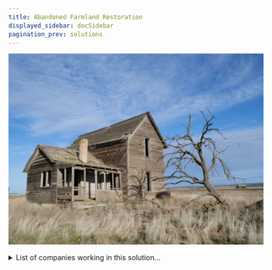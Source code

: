 ```yaml
---
title: Abandoned Farmland Restoration
displayed_sidebar: docSidebar
pagination_prev: solutions
---
```


![Abandoned farm](../static/img/abandoned-farm.jpg)

<details>
        <summary>List of companies working in this solution...</summary>
        Experimental feature. Exciting Updates Underway!
        <div>
            <ul>
             
                <li><a href="https://nan">Control Desert</a></li>
            
                <li><a href="https://dendra.io">Dendra Systems</a></li>
            
            </ul>
        </div>
        </details>

:::company
  #### [Jobs listed in this solution at Climatebase](https://climatebase.org/jobs?l=&q=&drawdown_solutions=Abandoned+Farmland+Restoration)
:::
## Overview

Abandoned farmland restoration is the process of returning abandoned or degraded farmland to a productive state. This can be done through a variety of methods, including reforestation, afforestation, and soil rehabilitation.

## Progress Made

A number of breakthrough technologies have been developed in recent years that have made abandoned farmland restoration more effective and efficient. One example is the use of drones to map and assess degraded landscapes. This data can then be used to plan and implement restoration projects.

Another example is the use of satellite imagery to track changes in land cover over time. This information can be used to identify areas of farmland that are at risk of abandonment and to monitor the progress of restoration projects.

These technologies have helped to reduce greenhouse gas emissions by restoring degraded landscapes and increasing the amount of carbon dioxide that is sequestered in the soil.

## Lessons Learned

The key lessons that have been learned in the development and implementation of Abandoned Farmland Restoration to mitigate the effects of climate change are:

1. The need for long-term planning and commitment: The successful restoration of abandoned farmland requires long-term planning and commitment from all stakeholders involved. This includes government agencies, landowners, NGOs, and the local community.

2. The importance of community involvement: The involvement of the local community is crucial for the success of any abandoned farmland restoration project. Without the support of the community, it is very difficult to achieve the necessary buy-in and commitment from all parties involved.

3. The need for an integrated approach: A successful abandoned farmland restoration project requires an integrated approach that takes into account the social, economic, and environmental factors involved.

4. The importance of monitoring and evaluation: Monitoring and evaluation are essential to ensure that the goals of the restoration project are being met and to make necessary adjustments along the way.

## Challenges Ahead

The major challenges that remain in the development and implementation of Abandoned Farmland Restoration to reverse climate change are:

1. Ensuring that the abandoned farmland is suitable for restoration.

2. Obtaining the necessary funding to carry out the restoration project.

3. Overcoming the social and political barriers to the adoption of this technology.

## Best Path Forward

The best path forward for the continued development and implementation of Abandoned Farmland Restoration to effectively mitigate the effects of climate change is to ensure that the technology is adopted on a large scale and is effective. To do this, steps need to be taken to ensure that the technology is affordable and accessible to farmers, and that it is able to be implemented on a large scale. Additionally, research and development needs to continue in order to improve the effectiveness of the technology.

---

Photo by <a href="https://unsplash.com/@walloftheo?utm_source=unsplash&utm_medium=referral&utm_content=creditCopyText">Theo Bickel</a> on <a href="https://unsplash.com/photos/iFn_scvCN4s?utm_source=unsplash&utm_medium=referral&utm_content=creditCopyText">Unsplash</a>
